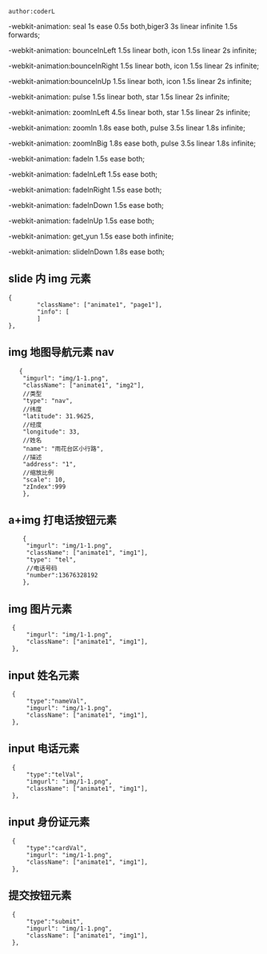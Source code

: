 ```
author:coderL
```

<!-- 主题 -->

-webkit-animation: seal 1s ease 0.5s both,biger3 3s linear infinite 1.5s forwards;

<!-- 左侧快速划入 抖动 -->

-webkit-animation: bounceInLeft 1.5s linear both, icon 1.5s linear 2s infinite;

<!-- 右侧快速划入 抖动 -->

-webkit-animation:bounceInRight 1.5s linear both, icon 1.5s linear 2s infinite;

<!-- 从下方快速进入 抖动 -->

-webkit-animation:bounceInUp 1.5s linear both, icon 1.5s linear 2s infinite;

<!-- 放大一下 闪烁 -->

-webkit-animation: pulse 1.5s linear both, star 1.5s linear 2s infinite;

<!-- 左侧v路径划入 闪烁 -->

-webkit-animation: zoomInLeft 4.5s linear both, star 1.5s linear 2s infinite;

<!-- 从里到外放大出现 呼吸 标题 -->

-webkit-animation: zoomIn 1.8s ease both, pulse 3.5s linear 1.8s infinite;

<!-- 从外到里放大出现 呼吸 标题 -->

-webkit-animation: zoomInBig 1.8s ease both, pulse 3.5s linear 1.8s infinite;

<!-- 渐显 小距离移动 -->

-webkit-animation: fadeIn 1.5s ease both;

<!-- 从左侧 滑动+渐显 -->

-webkit-animation: fadeInLeft 1.5s ease both;

<!-- 从右侧 滑动+渐显 -->

-webkit-animation: fadeInRight 1.5s ease both;

<!-- 从上方 滑动+渐显 -->

-webkit-animation: fadeInDown 1.5s ease both;

<!-- 从下方 滑动+渐显 -->

-webkit-animation: fadeInUp 1.5s ease both;

<!-- 云飘动 -->

-webkit-animation: get_yun 1.5s ease both infinite;

<!-- 从上到下快速滑入 -->

-webkit-animation: slideInDown 1.8s ease both;

<!-- 宽度不设置宽度默认为100% -->
<!-- 元素默认都为绝对定位 -->

## slide 内 img 元素

<!-- 宽w- 高h- 左l- 右r- 层级z-  单位为rem-->

```
{
        "className": ["animate1", "page1"],
        "info": [
        ]
},

```

## img 地图导航元素 nav

```
   {
    "imgurl": "img/1-1.png",
    "className": ["animate1", "img2"],
    //类型
    "type": "nav",
    //纬度
    "latitude": 31.9625,
    //经度
    "longitude": 33,
    //姓名
    "name": "雨花台区小行路",
    //描述
    "address": "1",
    //缩放比例
    "scale": 10,
    "zIndex":999
    },

```

## a+img 打电话按钮元素

```
    {
     "imgurl": "img/1-1.png",
     "className": ["animate1", "img1"],
     "type": "tel",
     //电话号码
     "number":13676328192
    },
```

## img 图片元素

```
 {
     "imgurl": "img/1-1.png",
     "className": ["animate1", "img1"],
 },
```

## input 姓名元素

```
 {
     "type":"nameVal",
     "imgurl": "img/1-1.png",
     "className": ["animate1", "img1"],
 },
```

## input 电话元素

```
 {
     "type":"telVal",
     "imgurl": "img/1-1.png",
     "className": ["animate1", "img1"],
 },

```

## input 身份证元素

```
 {
     "type":"cardVal",
     "imgurl": "img/1-1.png",
     "className": ["animate1", "img1"],
 },
```

## 提交按钮元素

```
 {
     "type":"submit",
     "imgurl": "img/1-1.png",
     "className": ["animate1", "img1"],
 },
```
